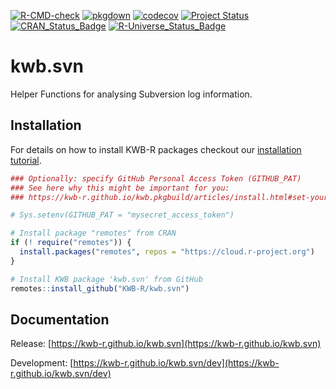 [![R-CMD-check](https://github.com/KWB-R/kwb.svn/workflows/R-CMD-check/badge.svg)](https://github.com/KWB-R/kwb.svn/actions?query=workflow%3AR-CMD-check)
[![pkgdown](https://github.com/KWB-R/kwb.svn/workflows/pkgdown/badge.svg)](https://github.com/KWB-R/kwb.svn/actions?query=workflow%3Apkgdown)
[![codecov](https://codecov.io/github/KWB-R/kwb.svn/branch/main/graphs/badge.svg)](https://codecov.io/github/KWB-R/kwb.svn)
[![Project Status](https://img.shields.io/badge/lifecycle-experimental-orange.svg)](https://www.tidyverse.org/lifecycle/#experimental)
[![CRAN_Status_Badge](https://www.r-pkg.org/badges/version/kwb.svn)]()
[![R-Universe_Status_Badge](https://kwb-r.r-universe.dev/badges/kwb.svn)](https://kwb-r.r-universe.dev/)

# kwb.svn

Helper Functions for analysing Subversion log
information.

## Installation

For details on how to install KWB-R packages checkout our [installation tutorial](https://kwb-r.github.io/kwb.pkgbuild/articles/install.html).

```r
### Optionally: specify GitHub Personal Access Token (GITHUB_PAT)
### See here why this might be important for you:
### https://kwb-r.github.io/kwb.pkgbuild/articles/install.html#set-your-github_pat

# Sys.setenv(GITHUB_PAT = "mysecret_access_token")

# Install package "remotes" from CRAN
if (! require("remotes")) {
  install.packages("remotes", repos = "https://cloud.r-project.org")
}

# Install KWB package 'kwb.svn' from GitHub
remotes::install_github("KWB-R/kwb.svn")
```

## Documentation

Release: [https://kwb-r.github.io/kwb.svn](https://kwb-r.github.io/kwb.svn)

Development: [https://kwb-r.github.io/kwb.svn/dev](https://kwb-r.github.io/kwb.svn/dev)
